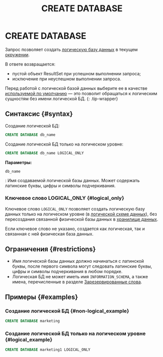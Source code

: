 ﻿---
layout: default
title: CREATE DATABASE
nav_order: 14
parent: Запросы SQL+
grand_parent: Справочная информация
has_children: false
has_toc: false
---

# CREATE DATABASE

Запрос позволяет создать [логическую базу данных](../../../overview/main_concepts/logical_db/logical_db.md) 
в текущем [окружении](../../../overview/main_concepts/environment/environment.md).

В ответе возвращается:
*   пустой объект ResultSet при успешном выполнении запроса;
*   исключение при неуспешном выполнении запроса.

Перед работой с логической базой данных выберите ее в качестве [используемой по умолчанию](../../../working_with_system/other_features/default_db_set-up/default_db_set-up.md) 
— это позволит обращаться к логическим сущностям без имени логической БД.
{: .tip-wrapper}

## Синтаксис {#syntax}

Создание логической БД:

```sql
CREATE DATABASE db_name
```

Создание логической БД только на логическом уровне:

```sql
CREATE DATABASE db_name LOGICAL_ONLY
```

**Параметры:**

`db_name`

: Имя создаваемой логической базы данных. Может содержать латинские буквы, цифры и символы подчеркивания.

### Ключевое слово LOGICAL_ONLY {#logical_only}

Ключевое слово `LOGICAL_ONLY` позволяет создать логическую базу данных только на логическом уровне
(в [логической схеме данных](../../../overview/main_concepts/logical_schema/logical_schema.md)), без 
пересоздания связанной физической базы данных в [хранилище данных](../../../overview/main_concepts/data_storage/data_storage.md).

Если ключевое слово не указано, создается как логическая, так и связанная с ней физическая база данных.

## Ограничения {#restrictions}

* Имя логической базы данных должно начинаться с латинской буквы, после первого символа могут следовать
  латинские буквы, цифры и символы подчеркивания в любом порядке.
* Логическая БД не может иметь имя `INFORMATION_SCHEMA`, а также имена, перечисленные в разделе 
[Зарезервированные слова](../../reserved_words/reserved_words.md). 

## Примеры {#examples}

### Создание логической БД {#non-logical_example}

```sql
CREATE DATABASE marketing
```

### Создание логической БД только на логическом уровне {#logical_example}

```sql
CREATE DATABASE marketing1 LOGICAL_ONLY
```